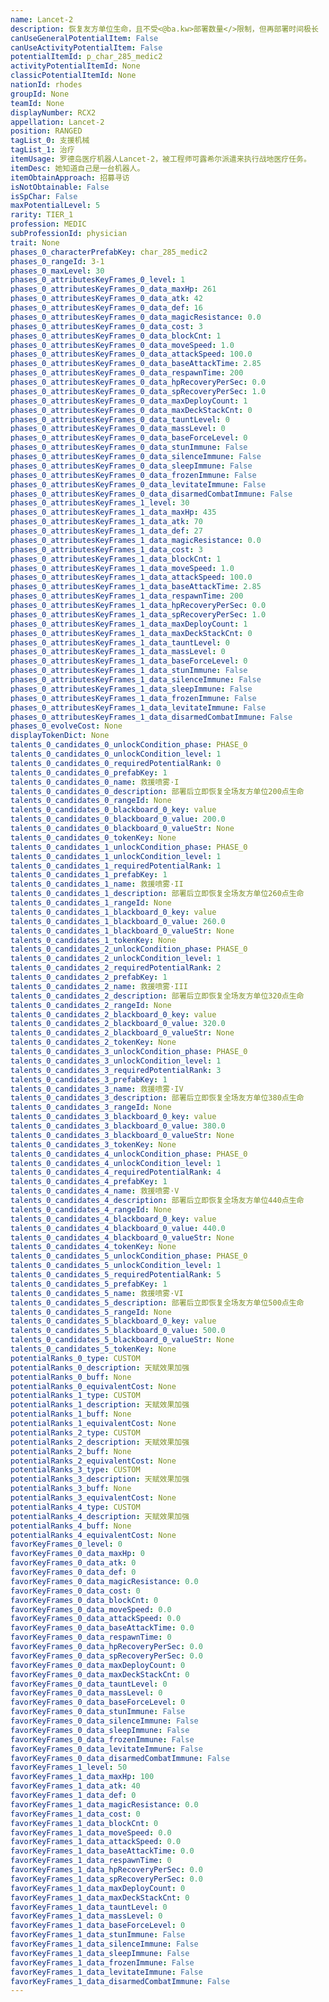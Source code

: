 ```yaml
---
name: Lancet-2
description: 恢复友方单位生命，且不受<@ba.kw>部署数量</>限制，但再部署时间极长
canUseGeneralPotentialItem: False
canUseActivityPotentialItem: False
potentialItemId: p_char_285_medic2
activityPotentialItemId: None
classicPotentialItemId: None
nationId: rhodes
groupId: None
teamId: None
displayNumber: RCX2
appellation: Lancet-2
position: RANGED
tagList_0: 支援机械
tagList_1: 治疗
itemUsage: 罗德岛医疗机器人Lancet-2，被工程师可露希尔派遣来执行战地医疗任务。
itemDesc: 她知道自己是一台机器人。
itemObtainApproach: 招募寻访
isNotObtainable: False
isSpChar: False
maxPotentialLevel: 5
rarity: TIER_1
profession: MEDIC
subProfessionId: physician
trait: None
phases_0_characterPrefabKey: char_285_medic2
phases_0_rangeId: 3-1
phases_0_maxLevel: 30
phases_0_attributesKeyFrames_0_level: 1
phases_0_attributesKeyFrames_0_data_maxHp: 261
phases_0_attributesKeyFrames_0_data_atk: 42
phases_0_attributesKeyFrames_0_data_def: 16
phases_0_attributesKeyFrames_0_data_magicResistance: 0.0
phases_0_attributesKeyFrames_0_data_cost: 3
phases_0_attributesKeyFrames_0_data_blockCnt: 1
phases_0_attributesKeyFrames_0_data_moveSpeed: 1.0
phases_0_attributesKeyFrames_0_data_attackSpeed: 100.0
phases_0_attributesKeyFrames_0_data_baseAttackTime: 2.85
phases_0_attributesKeyFrames_0_data_respawnTime: 200
phases_0_attributesKeyFrames_0_data_hpRecoveryPerSec: 0.0
phases_0_attributesKeyFrames_0_data_spRecoveryPerSec: 1.0
phases_0_attributesKeyFrames_0_data_maxDeployCount: 1
phases_0_attributesKeyFrames_0_data_maxDeckStackCnt: 0
phases_0_attributesKeyFrames_0_data_tauntLevel: 0
phases_0_attributesKeyFrames_0_data_massLevel: 0
phases_0_attributesKeyFrames_0_data_baseForceLevel: 0
phases_0_attributesKeyFrames_0_data_stunImmune: False
phases_0_attributesKeyFrames_0_data_silenceImmune: False
phases_0_attributesKeyFrames_0_data_sleepImmune: False
phases_0_attributesKeyFrames_0_data_frozenImmune: False
phases_0_attributesKeyFrames_0_data_levitateImmune: False
phases_0_attributesKeyFrames_0_data_disarmedCombatImmune: False
phases_0_attributesKeyFrames_1_level: 30
phases_0_attributesKeyFrames_1_data_maxHp: 435
phases_0_attributesKeyFrames_1_data_atk: 70
phases_0_attributesKeyFrames_1_data_def: 27
phases_0_attributesKeyFrames_1_data_magicResistance: 0.0
phases_0_attributesKeyFrames_1_data_cost: 3
phases_0_attributesKeyFrames_1_data_blockCnt: 1
phases_0_attributesKeyFrames_1_data_moveSpeed: 1.0
phases_0_attributesKeyFrames_1_data_attackSpeed: 100.0
phases_0_attributesKeyFrames_1_data_baseAttackTime: 2.85
phases_0_attributesKeyFrames_1_data_respawnTime: 200
phases_0_attributesKeyFrames_1_data_hpRecoveryPerSec: 0.0
phases_0_attributesKeyFrames_1_data_spRecoveryPerSec: 1.0
phases_0_attributesKeyFrames_1_data_maxDeployCount: 1
phases_0_attributesKeyFrames_1_data_maxDeckStackCnt: 0
phases_0_attributesKeyFrames_1_data_tauntLevel: 0
phases_0_attributesKeyFrames_1_data_massLevel: 0
phases_0_attributesKeyFrames_1_data_baseForceLevel: 0
phases_0_attributesKeyFrames_1_data_stunImmune: False
phases_0_attributesKeyFrames_1_data_silenceImmune: False
phases_0_attributesKeyFrames_1_data_sleepImmune: False
phases_0_attributesKeyFrames_1_data_frozenImmune: False
phases_0_attributesKeyFrames_1_data_levitateImmune: False
phases_0_attributesKeyFrames_1_data_disarmedCombatImmune: False
phases_0_evolveCost: None
displayTokenDict: None
talents_0_candidates_0_unlockCondition_phase: PHASE_0
talents_0_candidates_0_unlockCondition_level: 1
talents_0_candidates_0_requiredPotentialRank: 0
talents_0_candidates_0_prefabKey: 1
talents_0_candidates_0_name: 救援喷雾·I
talents_0_candidates_0_description: 部署后立即恢复全场友方单位200点生命
talents_0_candidates_0_rangeId: None
talents_0_candidates_0_blackboard_0_key: value
talents_0_candidates_0_blackboard_0_value: 200.0
talents_0_candidates_0_blackboard_0_valueStr: None
talents_0_candidates_0_tokenKey: None
talents_0_candidates_1_unlockCondition_phase: PHASE_0
talents_0_candidates_1_unlockCondition_level: 1
talents_0_candidates_1_requiredPotentialRank: 1
talents_0_candidates_1_prefabKey: 1
talents_0_candidates_1_name: 救援喷雾·II
talents_0_candidates_1_description: 部署后立即恢复全场友方单位260点生命
talents_0_candidates_1_rangeId: None
talents_0_candidates_1_blackboard_0_key: value
talents_0_candidates_1_blackboard_0_value: 260.0
talents_0_candidates_1_blackboard_0_valueStr: None
talents_0_candidates_1_tokenKey: None
talents_0_candidates_2_unlockCondition_phase: PHASE_0
talents_0_candidates_2_unlockCondition_level: 1
talents_0_candidates_2_requiredPotentialRank: 2
talents_0_candidates_2_prefabKey: 1
talents_0_candidates_2_name: 救援喷雾·III
talents_0_candidates_2_description: 部署后立即恢复全场友方单位320点生命
talents_0_candidates_2_rangeId: None
talents_0_candidates_2_blackboard_0_key: value
talents_0_candidates_2_blackboard_0_value: 320.0
talents_0_candidates_2_blackboard_0_valueStr: None
talents_0_candidates_2_tokenKey: None
talents_0_candidates_3_unlockCondition_phase: PHASE_0
talents_0_candidates_3_unlockCondition_level: 1
talents_0_candidates_3_requiredPotentialRank: 3
talents_0_candidates_3_prefabKey: 1
talents_0_candidates_3_name: 救援喷雾·IV
talents_0_candidates_3_description: 部署后立即恢复全场友方单位380点生命
talents_0_candidates_3_rangeId: None
talents_0_candidates_3_blackboard_0_key: value
talents_0_candidates_3_blackboard_0_value: 380.0
talents_0_candidates_3_blackboard_0_valueStr: None
talents_0_candidates_3_tokenKey: None
talents_0_candidates_4_unlockCondition_phase: PHASE_0
talents_0_candidates_4_unlockCondition_level: 1
talents_0_candidates_4_requiredPotentialRank: 4
talents_0_candidates_4_prefabKey: 1
talents_0_candidates_4_name: 救援喷雾·V
talents_0_candidates_4_description: 部署后立即恢复全场友方单位440点生命
talents_0_candidates_4_rangeId: None
talents_0_candidates_4_blackboard_0_key: value
talents_0_candidates_4_blackboard_0_value: 440.0
talents_0_candidates_4_blackboard_0_valueStr: None
talents_0_candidates_4_tokenKey: None
talents_0_candidates_5_unlockCondition_phase: PHASE_0
talents_0_candidates_5_unlockCondition_level: 1
talents_0_candidates_5_requiredPotentialRank: 5
talents_0_candidates_5_prefabKey: 1
talents_0_candidates_5_name: 救援喷雾·VI
talents_0_candidates_5_description: 部署后立即恢复全场友方单位500点生命
talents_0_candidates_5_rangeId: None
talents_0_candidates_5_blackboard_0_key: value
talents_0_candidates_5_blackboard_0_value: 500.0
talents_0_candidates_5_blackboard_0_valueStr: None
talents_0_candidates_5_tokenKey: None
potentialRanks_0_type: CUSTOM
potentialRanks_0_description: 天赋效果加强
potentialRanks_0_buff: None
potentialRanks_0_equivalentCost: None
potentialRanks_1_type: CUSTOM
potentialRanks_1_description: 天赋效果加强
potentialRanks_1_buff: None
potentialRanks_1_equivalentCost: None
potentialRanks_2_type: CUSTOM
potentialRanks_2_description: 天赋效果加强
potentialRanks_2_buff: None
potentialRanks_2_equivalentCost: None
potentialRanks_3_type: CUSTOM
potentialRanks_3_description: 天赋效果加强
potentialRanks_3_buff: None
potentialRanks_3_equivalentCost: None
potentialRanks_4_type: CUSTOM
potentialRanks_4_description: 天赋效果加强
potentialRanks_4_buff: None
potentialRanks_4_equivalentCost: None
favorKeyFrames_0_level: 0
favorKeyFrames_0_data_maxHp: 0
favorKeyFrames_0_data_atk: 0
favorKeyFrames_0_data_def: 0
favorKeyFrames_0_data_magicResistance: 0.0
favorKeyFrames_0_data_cost: 0
favorKeyFrames_0_data_blockCnt: 0
favorKeyFrames_0_data_moveSpeed: 0.0
favorKeyFrames_0_data_attackSpeed: 0.0
favorKeyFrames_0_data_baseAttackTime: 0.0
favorKeyFrames_0_data_respawnTime: 0
favorKeyFrames_0_data_hpRecoveryPerSec: 0.0
favorKeyFrames_0_data_spRecoveryPerSec: 0.0
favorKeyFrames_0_data_maxDeployCount: 0
favorKeyFrames_0_data_maxDeckStackCnt: 0
favorKeyFrames_0_data_tauntLevel: 0
favorKeyFrames_0_data_massLevel: 0
favorKeyFrames_0_data_baseForceLevel: 0
favorKeyFrames_0_data_stunImmune: False
favorKeyFrames_0_data_silenceImmune: False
favorKeyFrames_0_data_sleepImmune: False
favorKeyFrames_0_data_frozenImmune: False
favorKeyFrames_0_data_levitateImmune: False
favorKeyFrames_0_data_disarmedCombatImmune: False
favorKeyFrames_1_level: 50
favorKeyFrames_1_data_maxHp: 100
favorKeyFrames_1_data_atk: 40
favorKeyFrames_1_data_def: 0
favorKeyFrames_1_data_magicResistance: 0.0
favorKeyFrames_1_data_cost: 0
favorKeyFrames_1_data_blockCnt: 0
favorKeyFrames_1_data_moveSpeed: 0.0
favorKeyFrames_1_data_attackSpeed: 0.0
favorKeyFrames_1_data_baseAttackTime: 0.0
favorKeyFrames_1_data_respawnTime: 0
favorKeyFrames_1_data_hpRecoveryPerSec: 0.0
favorKeyFrames_1_data_spRecoveryPerSec: 0.0
favorKeyFrames_1_data_maxDeployCount: 0
favorKeyFrames_1_data_maxDeckStackCnt: 0
favorKeyFrames_1_data_tauntLevel: 0
favorKeyFrames_1_data_massLevel: 0
favorKeyFrames_1_data_baseForceLevel: 0
favorKeyFrames_1_data_stunImmune: False
favorKeyFrames_1_data_silenceImmune: False
favorKeyFrames_1_data_sleepImmune: False
favorKeyFrames_1_data_frozenImmune: False
favorKeyFrames_1_data_levitateImmune: False
favorKeyFrames_1_data_disarmedCombatImmune: False
---
```


